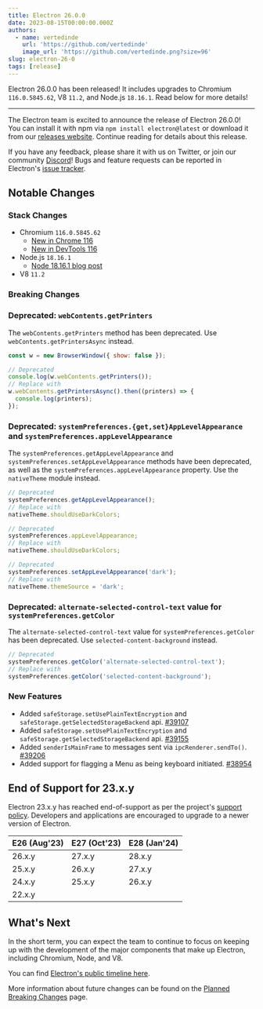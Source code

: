 ```yaml
---
title: Electron 26.0.0
date: 2023-08-15T00:00:00.000Z
authors:
  - name: vertedinde
    url: 'https://github.com/vertedinde'
    image_url: 'https://github.com/vertedinde.png?size=96'
slug: electron-26-0
tags: [release]
---
```


Electron 26.0.0 has been released! It includes upgrades to Chromium `116.0.5845.62`, V8 `11.2`, and Node.js `18.16.1`. Read below for more details!

---

The Electron team is excited to announce the release of Electron 26.0.0! You can install it with npm via `npm install electron@latest` or download it from our [releases website](https://releases.electronjs.org/releases/stable). Continue reading for details about this release.

If you have any feedback, please share it with us on Twitter, or join our community [Discord](https://discord.com/invite/electronjs)! Bugs and feature requests can be reported in Electron's [issue tracker](https://github.com/electron/electron/issues).

## Notable Changes

### Stack Changes

- Chromium `116.0.5845.62`
  - [New in Chrome 116](https://developer.chrome.com/blog/new-in-chrome-116/)
  - [New in DevTools 116](https://developer.chrome.com/blog/new-in-devtools-116/)
- Node.js `18.16.1`
  - [Node 18.16.1 blog post](https://nodejs.org/en/blog/release/v18.16.1/)
- V8 `11.2`

### Breaking Changes

### Deprecated: `webContents.getPrinters`

The `webContents.getPrinters` method has been deprecated. Use
`webContents.getPrintersAsync` instead.

```js
const w = new BrowserWindow({ show: false });

// Deprecated
console.log(w.webContents.getPrinters());
// Replace with
w.webContents.getPrintersAsync().then((printers) => {
  console.log(printers);
});
```

### Deprecated: `systemPreferences.{get,set}AppLevelAppearance` and `systemPreferences.appLevelAppearance`

The `systemPreferences.getAppLevelAppearance` and `systemPreferences.setAppLevelAppearance`
methods have been deprecated, as well as the `systemPreferences.appLevelAppearance` property.
Use the `nativeTheme` module instead.

```js
// Deprecated
systemPreferences.getAppLevelAppearance();
// Replace with
nativeTheme.shouldUseDarkColors;

// Deprecated
systemPreferences.appLevelAppearance;
// Replace with
nativeTheme.shouldUseDarkColors;

// Deprecated
systemPreferences.setAppLevelAppearance('dark');
// Replace with
nativeTheme.themeSource = 'dark';
```

### Deprecated: `alternate-selected-control-text` value for `systemPreferences.getColor`

The `alternate-selected-control-text` value for `systemPreferences.getColor`
has been deprecated. Use `selected-content-background` instead.

```js
// Deprecated
systemPreferences.getColor('alternate-selected-control-text');
// Replace with
systemPreferences.getColor('selected-content-background');
```

### New Features

- Added `safeStorage.setUsePlainTextEncryption` and `safeStorage.getSelectedStorageBackend` api. [#39107](https://github.com/electron/electron/pull/39107)
- Added `safeStorage.setUsePlainTextEncryption` and `safeStorage.getSelectedStorageBackend` api. [#39155](https://github.com/electron/electron/pull/39155)
- Added `senderIsMainFrame` to messages sent via `ipcRenderer.sendTo()`. [#39206](https://github.com/electron/electron/pull/39206)
- Added support for flagging a Menu as being keyboard initiated. [#38954](https://github.com/electron/electron/pull/38954)

## End of Support for 23.x.y

Electron 23.x.y has reached end-of-support as per the project's [support policy](https://www.electronjs.org/docs/latest/tutorial/electron-timelines#version-support-policy). Developers and applications are encouraged to upgrade to a newer version of Electron.

| E26 (Aug'23) | E27 (Oct'23) | E28 (Jan'24) |
| ------------ | ------------ | ------------ |
| 26.x.y       | 27.x.y       | 28.x.y       |
| 25.x.y       | 26.x.y       | 27.x.y       |
| 24.x.y       | 25.x.y       | 26.x.y       |
| 22.x.y       |              |              |

## What's Next

In the short term, you can expect the team to continue to focus on keeping up with the development of the major components that make up Electron, including Chromium, Node, and V8.

You can find [Electron's public timeline here](https://www.electronjs.org/docs/latest/tutorial/electron-timelines).

More information about future changes can be found on the [Planned Breaking Changes](https://github.com/electron/electron/blob/main/docs/breaking-changes.md) page.
